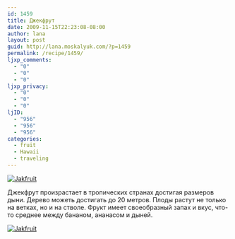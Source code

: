 ```yaml
---
id: 1459
title: Джекфрут
date: 2009-11-15T22:23:08-08:00
author: lana
layout: post
guid: http://lana.moskalyuk.com/?p=1459
permalink: /recipe/1459/
ljxp_comments:
  - "0"
  - "0"
  - "0"
ljxp_privacy:
  - "0"
  - "0"
  - "0"
ljID:
  - "956"
  - "956"
  - "956"
categories:
  - fruit
  - Hawaii
  - traveling
---
```

<a class="flickr-image alignnone" title="Jakfruit" href="http://www.flickr.com/photos/67405678@N00/4107731483/" target="_blank"><img src="http://farm3.static.flickr.com/2733/4107731483_ecd428dd61.jpg" alt="Jakfruit" /></a>

Джекфрут произрастает в тропических странах достигая размеров дыни. Дерево можеть достигать до 20 метров. Плоды растут не только на ветках, но и на стволе. Фрукт имеет своеобразный запах и вкус, что-то среднее между бананом, ананасом и дыней.

<a class="flickr-image alignnone" title="Jakfruit" href="http://www.flickr.com/photos/67405678@N00/4107732307/" target="_blank"><img src="http://farm3.static.flickr.com/2695/4107732307_4fac7b51da.jpg" alt="Jakfruit" /></a>